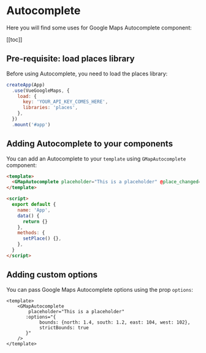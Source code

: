 # Autocomplete

Here you will find some uses for Google Maps Autocomplete component:

[[toc]]

## Pre-requisite: load places library

Before using Autocomplete, you need to load the places library:

```js
createApp(App)
  .use(VueGoogleMaps, {
    load: {
      key: 'YOUR_API_KEY_COMES_HERE',
      libraries: 'places',
    },
  })
  .mount('#app')
```

## Adding Autocomplete to your components

You can add an Autocomplete to your `template` using `GMapAutocomplete` component:

```html
<template>
  <GMapAutocomplete placeholder="This is a placeholder" @place_changed="setPlace" />
</template>

<script>
  export default {
    name: 'App',
    data() {
      return {}
    },
    methods: {
      setPlace() {},
    },
  }
</script>
```

## Adding custom options

You can pass Google Maps Autocomplete options using the prop `options`:

```vue{9}
<template>
    <GMapAutocomplete
        placeholder="This is a placeholder"
       :options="{
            bounds: {north: 1.4, south: 1.2, east: 104, west: 102},
            strictBounds: true
       }"
    />
</template>
```
